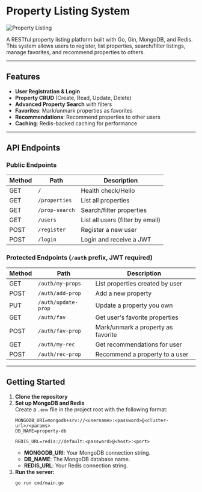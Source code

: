 # Property Listing System

![Property Listing](PropertListing.png)

A RESTful property listing platform built with Go, Gin, MongoDB, and Redis.
This system allows users to register, list properties, search/filter listings, manage favorites, and recommend properties to others.

---

## Features

- **User Registration & Login**
- **Property CRUD** (Create, Read, Update, Delete)
- **Advanced Property Search** with filters
- **Favorites**: Mark/unmark properties as favorites
- **Recommendations**: Recommend properties to other users
- **Caching**: Redis-backed caching for performance

---

## API Endpoints

### Public Endpoints

| Method | Path             | Description                       |
|--------|------------------|-----------------------------------|
| GET    | `/`              | Health check/Hello                |
| GET    | `/properties`    | List all properties               |
| GET    | `/prop-search`   | Search/filter properties          |
| GET    | `/users`         | List all users (filter by email)  |
| POST   | `/register`      | Register a new user               |
| POST   | `/login`         | Login and receive a JWT           |

### Protected Endpoints (`/auth` prefix, JWT required)

| Method | Path             | Description                       |
|--------|------------------|-----------------------------------|
| GET    | `/auth/my-props` | List properties created by user   |
| POST   | `/auth/add-prop` | Add a new property                |
| PUT    | `/auth/update-prop` | Update a property you own      |
| GET    | `/auth/fav`      | Get user's favorite properties    |
| POST   | `/auth/fav-prop` | Mark/unmark a property as favorite|
| GET    | `/auth/my-rec`   | Get recommendations for user      |
| POST   | `/auth/rec-prop` | Recommend a property to a user    |

---


## Getting Started

1. **Clone the repository**
2. **Set up MongoDB and Redis**  
   Create a `.env` file in the project root with the following format:
   ```env
   MONGODB_URI=mongodb+srv://<username>:<password>@<cluster-url>/<params>
   DB_NAME=property-db

   REDIS_URL=redis://default:<password>@<host>:<port>
   ```
   - **MONGODB_URI**: Your MongoDB connection string.
   - **DB_NAME**: The MongoDB database name.
   - **REDIS_URL**: Your Redis connection string.
3. **Run the server:**
   ```bash
   go run cmd/main.go
   ```
